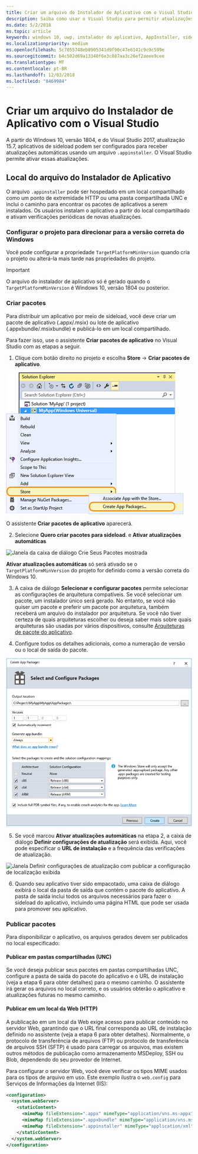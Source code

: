 ```yaml
---
title: Criar um arquivo do Instalador de Aplicativo com o Visual Studio
description: Saiba como usar o Visual Studio para permitir atualizações automáticas usando o arquivo .appinstaller.
ms.date: 5/2/2018
ms.topic: article
keywords: windows 10, uwp, instalador do aplicativo, AppInstaller, sideload
ms.localizationpriority: medium
ms.openlocfilehash: 5c7055748eb8905341d9f90c47e6141c9c9c599e
ms.sourcegitcommit: b4c502d69a13340f6e3c887aa3c26ef2aeee9cee
ms.translationtype: MT
ms.contentlocale: pt-BR
ms.lasthandoff: 12/03/2018
ms.locfileid: "8469984"
---
```

# <a name="create-an-app-installer-file-with-visual-studio"></a>Criar um arquivo do Instalador de Aplicativo com o Visual Studio

A partir do Windows 10, versão 1804, e do Visual Studio 2017, atualização 15.7, aplicativos de sideload podem ser configurados para receber atualizações automáticas usando um arquivo `.appinstaller`. O Visual Studio permite ativar essas atualizações.

## <a name="app-installer-file-location"></a>Local do arquivo do Instalador de Aplicativo
O arquivo `.appinstaller` pode ser hospedado em um local compartilhado como um ponto de extremidade HTTP ou uma pasta compartilhada UNC e inclui o caminho para encontrar os pacotes de aplicativos a serem instalados. Os usuários instalam o aplicativo a partir do local compartilhado e ativam verificações periódicas de novas atualizações. 


### <a name="configure-the-project-to-target-the-correct-windows-version"></a>Configurar o projeto para direcionar para a versão correta do Windows

Você pode configurar a propriedade `TargetPlatformMinVersion` quando cria o projeto ou alterá-la mais tarde nas propriedades do projeto. 

>[!IMPORTANT]
> O arquivo do instalador de aplicativo só é gerado quando o `TargetPlatformMinVersion` é Windows 10, versão 1804 ou posterior.


### <a name="create-packages"></a>Criar pacotes

Para distribuir um aplicativo por meio de sideload, você deve criar um pacote de aplicativo (.appx/.msix) ou lote de aplicativo (.appxbundle/.msixbundle) e publicá-lo em um local compartilhado.

Para fazer isso, use o assistente **Criar pacotes de aplicativo** no Visual Studio com as etapas a seguir.

1. Clique com botão direito no projeto e escolha **Store** -> **Criar pacotes de aplicativo**.  

![Menu de contexto com navegação para Criar Pacotes de Aplicativos](images/packaging-screen2.jpg)   

O assistente **Criar pacotes de aplicativo** aparecerá.

2. Selecione **Quero criar pacotes para sideload**. e **Ativar atualizações automáticas**  

![Janela da caixa de diálogo Crie Seus Pacotes mostrada](images/select-sideloading.png)  

**Ativar atualizações automáticas** só será ativado se o `TargetPlatformMinVersion` do projeto for definido como a versão correta do Windows 10.

3. A caixa de diálogo **Selecionar e configurar pacotes** permite selecionar as configurações de arquitetura compatíveis. Se você selecionar um pacote, um instalador único será gerado. No entanto, se você não quiser um pacote e preferir um pacote por arquitetura, também receberá um arquivo do instalador por arquitetura.  Se você não tiver certeza de quais arquiteturas escolher ou deseja saber mais sobre quais arquiteturas são usadas por vários dispositivos, consulte [Arquiteturas de pacote do aplicativo](device-architecture.md).

4. Configure todos os detalhes adicionais, como a numeração de versão ou o local de saída do pacote.

![Janela Criar Pacotes de Aplicativos com a configuração do pacote mostrada](images/packaging-screen5.jpg)  

5. Se você marcou **Ativar atualizações automáticas** na etapa 2, a caixa de diálogo **Definir configurações de atualização** será exibida. Aqui, você pode especificar o **URL de instalação** e a frequência das verificações de atualização.

![Janela Definir configurações de atualização com publicar a configuração de localização exibida](images/sideloading-screen.png)  

6. Quando seu aplicativo tiver sido empacotado, uma caixa de diálogo exibirá o local da pasta de saída que contém o pacote do aplicativo. A pasta de saída inclui todos os arquivos necessários para fazer o sideload do aplicativo, incluindo uma página HTML que pode ser usada para promover seu aplicativo.

### <a name="publish-packages"></a>Publicar pacotes

Para disponibilizar o aplicativo, os arquivos gerados devem ser publicados no local especificado:

#### <a name="publish-to-shared-folders-unc"></a>Publicar em pastas compartilhadas (UNC)

Se você deseja publicar seus pacotes em pastas compartilhadas UNC, configure a pasta de saída do pacote do aplicativo e o URL de instalação (veja a etapa 6 para obter detalhes) para o mesmo caminho. O assistente irá gerar os arquivos no local correto, e os usuários obterão o aplicativo e atualizações futuras no mesmo caminho.

#### <a name="publish-to-a-web-location-http"></a>Publicar em um local da Web (HTTP)

A publicação em um local da Web exige acesso para publicar conteúdo no servidor Web, garantindo que o URL final corresponda ao URL de instalação definido no assistente (veja a etapa 6 para obter detalhes). Normalmente, o protocolo de transferência de arquivos (FTP) ou protocolo de transferência de arquivos SSH (SFTP) é usado para carregar os arquivos, mas existem outros métodos de publicação como armazenamento MSDeploy, SSH ou Blob, dependendo do seu provedor de Internet.

Para configurar o servidor Web, você deve verificar os tipos MIME usados para os tipos de arquivo em uso. Este exemplo ilustra o `web.config` para Serviços de Informações da Internet (IIS):

```xml
<configuration>
  <system.webServer>
    <staticContent>
      <mimeMap fileExtension=".appx" mimeType="application/vns.ms-appx" />
      <mimeMap fileExtension=".appxbundle" mimeType="application/vns.ms-appx" />
      <mimeMap fileExtension=".appinstaller" mimeType="application/xml" />
    </staticContent>  
  </system.webServer>  
</configuration>
```




















